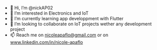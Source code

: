 - 👋 Hi, I’m @nickAP02
- 👀 I’m interested in Electronics and IoT
- 🌱 I’m currently learning app developpment with Flutter
- 💞️ I’m looking to collaborate on IoT projects wether any development project
- 📫 Reach me on nicoleapaflo@gmail.com or on www.linkedin.com/in/nicole-apaflo
<!---
nickAP02/nickAP02 is a ✨ special ✨ repository because its `README.md` (this file) appears on your GitHub profile.
You can click the Preview link to take a look at your changes.
--->
